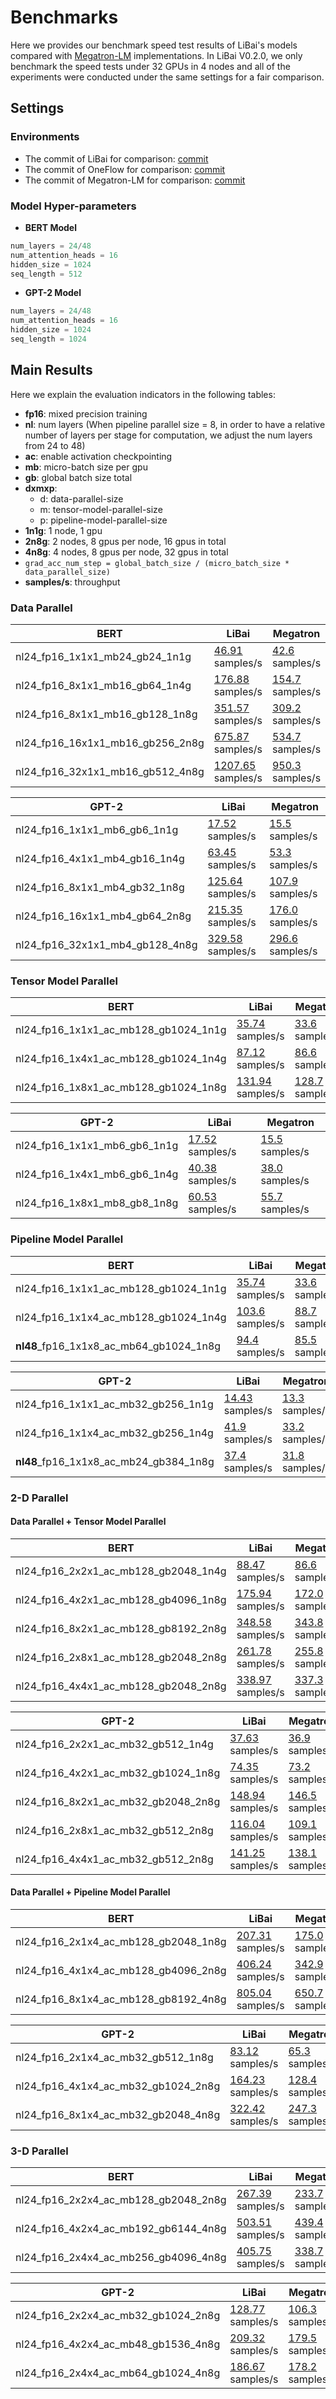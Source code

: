 # Benchmarks

Here we provides our benchmark speed test results of LiBai's models compared with [Megatron-LM](https://github.com/NVIDIA/Megatron-LM) implementations. In LiBai V0.2.0, we only benchmark the speed tests under 32 GPUs in 4 nodes and all of the experiments were conducted under the same settings for a fair comparison.

## Settings
### Environments

- The commit of LiBai for comparison: [commit](https://github.com/Oneflow-Inc/libai/commit/9fc504c457da4fd1e92d854c60b7271c89a55222)
- The commit of OneFlow for comparison: [commit](https://github.com/Oneflow-Inc/oneflow/commit/55b822e4d3c88757d11077d7546981309125c73f)
- The commit of Megatron-LM for comparison: [commit](https://github.com/NVIDIA/Megatron-LM/commit/e156d2fea7fc5c98e645f7742eb86b643956d840)

### Model Hyper-parameters
- **BERT Model**
```python
num_layers = 24/48
num_attention_heads = 16
hidden_size = 1024
seq_length = 512
```
- **GPT-2 Model**
```python
num_layers = 24/48
num_attention_heads = 16
hidden_size = 1024
seq_length = 1024
```


## Main Results
Here we explain the evaluation indicators in the following tables:
- **fp16**: mixed precision training
- **nl**: num layers (When pipeline parallel size = 8, in order to have a relative number of layers per stage for computation, we adjust the num layers from 24 to 48)
- **ac**: enable activation checkpointing
- **mb**: micro-batch size per gpu
- **gb**: global batch size total
- **dxmxp**:
  - d: data-parallel-size
  - m: tensor-model-parallel-size
  - p: pipeline-model-parallel-size
- **1n1g**: 1 node, 1 gpu
- **2n8g**: 2 nodes, 8 gpus per node, 16 gpus in total
- **4n8g**: 4 nodes, 8 gpus per node, 32 gpus in total
- `grad_acc_num_step = global_batch_size / (micro_batch_size * data_parallel_size)`
- **samples/s**: throughput


### Data Parallel

<table>
    <thead>
        <tr class="header">
            <th>BERT</th>
            <th>LiBai</th>
            <th>Megatron</th>
        </tr>
    </thead>
    <tbody>
        <tr class="odd">
            <td>nl24_fp16_1x1x1_mb24_gb24_1n1g</td>
            <td><a
                    href="https://oneflow-test.oss-cn-beijing.aliyuncs.com/OneFlowAutoTest/huoshanyingqin/55b822e/1n1g/LibAI_bert_nl24_nah16_hs1024_FP16_acfalse_mp1_pp1_mb24_gb24_1n1g_20220705_071307389288504/output.log">46.91</a>
                samples/s</td>
            <td><a
                    href="https://oneflow-test.oss-cn-beijing.aliyuncs.com/OneFlowAutoTest/huoshanyingqin/baseline/megatron_base/1n1g/Megatron_bert_nl24_nah16_hs1024_FP16_acfalse_mp1_pp1_mb24_gb24_1n1g_20220615_130039677349789.log">42.6</a>
                samples/s</td>
        </tr>
        <tr class="even">
            <td>nl24_fp16_8x1x1_mb16_gb64_1n4g</td>
            <td><a
                    href="https://oneflow-test.oss-cn-beijing.aliyuncs.com/OneFlowAutoTest/huoshanyingqin/55b822e_supple/1n4g/LibAI_bert_nl24_nah16_hs1024_FP16_acfalse_mp1_pp1_mb16_gb64_1n4g_20220706_103618805733678/output.log">176.88</a>
                samples/s</td>
            <td><a
                    href="https://oneflow-test.oss-cn-beijing.aliyuncs.com/OneFlowAutoTest/huoshanyingqin/baseline/megatron_base_supple/1n4g/Megatron_bert_nl24_nah16_hs1024_FP16_acfalse_mp1_pp1_mb16_gb64_1n4g_20220706_121753217673018.log">154.7</a>
                samples/s</td>
        </tr>
        <tr class="odd">
            <td>nl24_fp16_8x1x1_mb16_gb128_1n8g</td>
            <td><a
                    href="https://oneflow-test.oss-cn-beijing.aliyuncs.com/OneFlowAutoTest/huoshanyingqin/55b822e/1n8g/LibAI_bert_nl24_nah16_hs1024_FP16_acfalse_mp1_pp1_mb16_gb128_1n8g_20220705_101124804210475/output.log">351.57</a>
                samples/s</td>
            <td><a
                    href="https://oneflow-test.oss-cn-beijing.aliyuncs.com/OneFlowAutoTest/huoshanyingqin/baseline/megatron_base/1n8g/Megatron_bert_nl24_nah16_hs1024_FP16_acfalse_mp1_pp1_mb16_gb128_1n8g_20220705_140535074517604.log">309.2</a>
                samples/s</td>
        </tr>
        <tr class="even">
            <td>nl24_fp16_16x1x1_mb16_gb256_2n8g</td>
            <td><a
                    href="https://oneflow-test.oss-cn-beijing.aliyuncs.com/OneFlowAutoTest/huoshanyingqin/55b822e/2n8g/LibAI_bert_nl24_nah16_hs1024_FP16_acfalse_mp1_pp1_mb16_gb256_2n8g_20220705_172421459267607/output.log">675.87</a>
                samples/s</td>
            <td><a
                    href="https://oneflow-test.oss-cn-beijing.aliyuncs.com/OneFlowAutoTest/huoshanyingqin/baseline/megatron_base/2n8g/Megatron_bert_nl24_nah16_hs1024_FP16_acfalse_mp1_pp1_mb16_gb256_2n8g_20220705_193107517518321.log">534.7</a>
                samples/s</td>
        </tr>
        <tr class="odd">
            <td>nl24_fp16_32x1x1_mb16_gb512_4n8g</td>
            <td><a
                    href="https://oneflow-test.oss-cn-beijing.aliyuncs.com/OneFlowAutoTest/huoshanyingqin/55b822e_supple/4n8g/LibAI_bert_nl24_nah16_hs1024_FP16_acfalse_mp1_pp1_mb16_gb512_4n8g_20220706_100943865207187/output.log">1207.65</a>
                samples/s</td>
            <td><a
                    href="https://oneflow-test.oss-cn-beijing.aliyuncs.com/OneFlowAutoTest/huoshanyingqin/baseline/megatron_base_supple/4n8g/Megatron_bert_nl24_nah16_hs1024_FP16_acfalse_mp1_pp1_mb16_gb512_4n8g_20220706_115955118787426.log">950.3</a>
                samples/s</td>
        </tr>
    </tbody>
</table>

<table>
    <thead>
        <tr class="header">
            <th>GPT-2</th>
            <th>LiBai</th>
            <th>Megatron</th>
        </tr>
    </thead>
    <tbody>
        <tr class="odd">
            <td>nl24_fp16_1x1x1_mb6_gb6_1n1g</td>
            <td><a
                    href="https://oneflow-test.oss-cn-beijing.aliyuncs.com/OneFlowAutoTest/huoshanyingqin/55b822e/1n1g/LibAI_gpt2_nl24_nah16_hs1024_FP16_acfalse_mp1_pp1_mb6_gb6_1n1g_20220705_071259765473007/output.log">17.52</a>
                samples/s</td>
            <td><a
                    href="https://oneflow-test.oss-cn-beijing.aliyuncs.com/OneFlowAutoTest/huoshanyingqin/baseline/megatron_base/1n1g/Megatron_gpt2_nl24_nah16_hs1024_FP16_acfalse_mp1_pp1_mb6_gb6_1n1g_20220615_075355864672227.log">15.5</a>
                samples/s</td>
        </tr>
        <tr class="even">
            <td>nl24_fp16_4x1x1_mb4_gb16_1n4g</td>
            <td><a
                    href="https://oneflow-test.oss-cn-beijing.aliyuncs.com/OneFlowAutoTest/huoshanyingqin/55b822e_supple/1n4g/LibAI_gpt2_nl24_nah16_hs1024_FP16_acfalse_mp1_pp1_mb4_gb16_1n4g_20220706_121838771888563/output.log">63.45</a>
                samples/s</td>
            <td><a
                    href="https://oneflow-test.oss-cn-beijing.aliyuncs.com/OneFlowAutoTest/huoshanyingqin/baseline/megatron_base_supple/1n4g/Megatron_gpt2_nl24_nah16_hs1024_FP16_acfalse_mp1_pp1_mb4_gb16_1n4g_20220706_121755031184092.log">53.3</a>
                samples/s</td>
        </tr>
        <tr class="odd">
            <td>nl24_fp16_8x1x1_mb4_gb32_1n8g</td>
            <td><a
                    href="https://oneflow-test.oss-cn-beijing.aliyuncs.com/OneFlowAutoTest/huoshanyingqin/55b822e/1n8g/LibAI_gpt2_nl24_nah16_hs1024_FP16_acfalse_mp1_pp1_mb4_gb32_1n8g_20220705_091214203744961/output.log">125.64</a>
                samples/s</td>
            <td><a
                    href="https://oneflow-test.oss-cn-beijing.aliyuncs.com/OneFlowAutoTest/huoshanyingqin/baseline/megatron_base/1n8g/Megatron_gpt2_nl24_nah16_hs1024_FP16_acfalse_mp1_pp1_mb4_gb32_1n8g_20220705_162733227027517.log">107.9</a>
                samples/s</td>
        </tr>
        <tr class="even">
            <td>nl24_fp16_16x1x1_mb4_gb64_2n8g</td>
            <td><a
                    href="https://oneflow-test.oss-cn-beijing.aliyuncs.com/OneFlowAutoTest/huoshanyingqin/55b822e/2n8g/LibAI_gpt2_nl24_nah16_hs1024_FP16_acfalse_mp1_pp1_mb4_gb64_2n8g_20220705_153427485380612/output.log">215.35</a>
                samples/s</td>
            <td><a
                    href="https://oneflow-test.oss-cn-beijing.aliyuncs.com/OneFlowAutoTest/huoshanyingqin/baseline/megatron_base/2n8g/Megatron_gpt2_nl24_nah16_hs1024_FP16_acfalse_mp1_pp1_mb4_gb64_2n8g_20220705_205510043191423.log">176.0</a>
                samples/s</td>
        </tr>
        <tr class="odd">
            <td>nl24_fp16_32x1x1_mb4_gb128_4n8g</td>
            <td><a
                    href="https://oneflow-test.oss-cn-beijing.aliyuncs.com/OneFlowAutoTest/huoshanyingqin/55b822e_supple/4n8g/LibAI_gpt2_nl24_nah16_hs1024_FP16_acfalse_mp1_pp1_mb4_gb128_4n8g_20220706_140324618820537/output.log">329.58</a>
                samples/s</td>
            <td><a
                    href="https://oneflow-test.oss-cn-beijing.aliyuncs.com/OneFlowAutoTest/huoshanyingqin/baseline/megatron_base_supple/4n8g/Megatron_gpt2_nl24_nah16_hs1024_FP16_acfalse_mp1_pp1_mb4_gb128_4n8g_20220706_123437709246728.log">296.6</a>
                samples/s</td>
        </tr>
    </tbody>
</table>

### Tensor Model Parallel 

<table>
    <thead>
        <tr class="header">
            <th>BERT</th>
            <th>LiBai</th>
            <th>Megatron</th>
        </tr>
    </thead>
    <tbody>
        <tr class="odd">
            <td>nl24_fp16_1x1x1_ac_mb128_gb1024_1n1g</td>
            <td><a
                    href="https://oneflow-test.oss-cn-beijing.aliyuncs.com/OneFlowAutoTest/huoshanyingqin/55b822e/1n1g/LibAI_bert_nl24_nah16_hs1024_FP16_actrue_mp1_pp1_mb128_gb1024_1n1g_20220705_071531848751549/output.log">35.74</a>
                samples/s</td>
            <td><a
                    href="https://oneflow-test.oss-cn-beijing.aliyuncs.com/OneFlowAutoTest/huoshanyingqin/baseline/megatron_base/1n1g/Megatron_bert_nl24_nah16_hs1024_FP16_actrue_mp1_pp1_mb128_gb1024_1n1g_20220615_131647218393872.log">33.6</a>
                samples/s</td>
        </tr>
        <tr class="even">
            <td>nl24_fp16_1x4x1_ac_mb128_gb1024_1n4g</td>
            <td><a
                    href="https://oneflow-test.oss-cn-beijing.aliyuncs.com/OneFlowAutoTest/huoshanyingqin/55b822e/1n4g/LibAI_bert_nl24_nah16_hs1024_FP16_actrue_mp4_pp1_mb128_gb1024_1n4g_20220705_091639328686421/output.log">87.12</a>
                samples/s</td>
            <td><a
                    href="https://oneflow-test.oss-cn-beijing.aliyuncs.com/OneFlowAutoTest/huoshanyingqin/baseline/megatron_base/1n4g/Megatron_bert_nl24_nah16_hs1024_FP16_actrue_mp4_pp1_mb128_gb1024_1n4g_20220705_122604083123137.log">86.6</a>
                samples/s</td>
        </tr>
        <tr class="odd">
            <td>nl24_fp16_1x8x1_ac_mb128_gb1024_1n8g</td>
            <td><a
                    href="https://oneflow-test.oss-cn-beijing.aliyuncs.com/OneFlowAutoTest/huoshanyingqin/55b822e/1n8g/LibAI_bert_nl24_nah16_hs1024_FP16_actrue_mp8_pp1_mb128_gb1024_1n8g_20220705_071502819874891/output.log">131.94</a>
                samples/s</td>
            <td><a
                    href="https://oneflow-test.oss-cn-beijing.aliyuncs.com/OneFlowAutoTest/huoshanyingqin/baseline/megatron_base/1n8g/Megatron_bert_nl24_nah16_hs1024_FP16_actrue_mp8_pp1_mb128_gb1024_1n8g_20220705_113839195864897.log">128.7</a>
                samples/s</td>
        </tr>
    </tbody>
</table>

<table>
    <thead>
        <tr class="header">
            <th>GPT-2</th>
            <th>LiBai</th>
            <th>Megatron</th>
        </tr>
    </thead>
    <tbody>
        <tr class="odd">
            <td>nl24_fp16_1x1x1_mb6_gb6_1n1g</td>
            <td><a
                    href="https://oneflow-test.oss-cn-beijing.aliyuncs.com/OneFlowAutoTest/huoshanyingqin/55b822e/1n1g/LibAI_gpt2_nl24_nah16_hs1024_FP16_acfalse_mp1_pp1_mb6_gb6_1n1g_20220705_071259765473007/output.log">17.52</a>
                samples/s</td>
            <td><a
                    href="https://oneflow-test.oss-cn-beijing.aliyuncs.com/OneFlowAutoTest/huoshanyingqin/baseline/megatron_base/1n1g/Megatron_gpt2_nl24_nah16_hs1024_FP16_acfalse_mp1_pp1_mb6_gb6_1n1g_20220615_075355864672227.log">15.5</a>
                samples/s</td>
        </tr>
        <tr class="even">
            <td>nl24_fp16_1x4x1_mb6_gb6_1n4g</td>
            <td><a
                    href="https://oneflow-test.oss-cn-beijing.aliyuncs.com/OneFlowAutoTest/huoshanyingqin/55b822e/1n4g/LibAI_gpt2_nl24_nah16_hs1024_FP16_acfalse_mp4_pp1_mb6_gb6_1n4g_20220705_083540814077836/output.log">40.38</a>
                samples/s</td>
            <td><a
                    href="https://oneflow-test.oss-cn-beijing.aliyuncs.com/OneFlowAutoTest/huoshanyingqin/baseline/megatron_base/1n4g/Megatron_gpt2_nl24_nah16_hs1024_FP16_acfalse_mp4_pp1_mb6_gb6_1n4g_20220705_161200662119880.log">38.0</a>
                samples/s</td>
        </tr>
        <tr class="odd">
            <td>nl24_fp16_1x8x1_mb8_gb8_1n8g</td>
            <td><a
                    href="https://oneflow-test.oss-cn-beijing.aliyuncs.com/OneFlowAutoTest/huoshanyingqin/55b822e/1n8g/LibAI_gpt2_nl24_nah16_hs1024_FP16_acfalse_mp8_pp1_mb8_gb8_1n8g_20220705_071300514010057/output.log">60.53</a>
                samples/s</td>
            <td><a
                    href="https://oneflow-test.oss-cn-beijing.aliyuncs.com/OneFlowAutoTest/huoshanyingqin/baseline/megatron_base/1n8g/Megatron_gpt2_nl24_nah16_hs1024_FP16_acfalse_mp8_pp1_mb8_gb8_1n8g_20220705_145234374022700.log">55.7</a>
                samples/s</td>
        </tr>
    </tbody>
</table>

### Pipeline Model Parallel

<table>
    <thead>
        <tr class="header">
            <th>BERT</th>
            <th>LiBai</th>
            <th>Megatron</th>
        </tr>
    </thead>
    <tbody>
        <tr class="odd">
            <td>nl24_fp16_1x1x1_ac_mb128_gb1024_1n1g</td>
            <td><a
                    href="https://oneflow-test.oss-cn-beijing.aliyuncs.com/OneFlowAutoTest/huoshanyingqin/55b822e/1n1g/LibAI_bert_nl24_nah16_hs1024_FP16_actrue_mp1_pp1_mb128_gb1024_1n1g_20220705_071531848751549/output.log">35.74</a>
                samples/s</td>
            <td><a
                    href="https://oneflow-test.oss-cn-beijing.aliyuncs.com/OneFlowAutoTest/huoshanyingqin/baseline/megatron_base/1n1g/Megatron_bert_nl24_nah16_hs1024_FP16_actrue_mp1_pp1_mb128_gb1024_1n1g_20220615_131647218393872.log">33.6</a>
                samples/s</td>
        </tr>
        <tr class="even">
            <td>nl24_fp16_1x1x4_ac_mb128_gb1024_1n4g</td>
            <td><a
                    href="https://oneflow-test.oss-cn-beijing.aliyuncs.com/OneFlowAutoTest/huoshanyingqin/55b822e/1n4g/LibAI_bert_nl24_nah16_hs1024_FP16_actrue_mp1_pp4_mb128_gb1024_1n4g_20220705_110658353978881/output.log">103.6</a>
                samples/s</td>
            <td><a
                    href="https://oneflow-test.oss-cn-beijing.aliyuncs.com/OneFlowAutoTest/huoshanyingqin/baseline/megatron_base/1n4g/Megatron_bert_nl24_nah16_hs1024_FP16_actrue_mp1_pp4_mb128_gb1024_1n4g_20220615_163155223131475.log">88.7</a>
                samples/s</td>
        </tr>
        <tr class="odd">
            <td><strong>nl48</strong>_fp16_1x1x8_ac_mb64_gb1024_1n8g</td>
            <td><a
                    href="https://oneflow-test.oss-cn-beijing.aliyuncs.com/OneFlowAutoTest/huoshanyingqin/55b822e/1n8g/LibAI_bert_nl48_nah16_hs1024_FP16_actrue_mp1_pp8_mb64_gb1024_1n8g_20220705_074452866672066/output.log">94.4</a>
                samples/s</td>
            <td><a
                    href="https://oneflow-test.oss-cn-beijing.aliyuncs.com/OneFlowAutoTest/huoshanyingqin/baseline/megatron_base/1n8g/Megatron_bert_nl48_nah16_hs1024_FP16_actrue_mp1_pp8_mb64_gb1024_1n8g_20220705_120956967492395.log">85.5</a>
                samples/s</td>
        </tr>
    </tbody>
</table>

<table>
    <thead>
        <tr class="header">
            <th>GPT-2</th>
            <th>LiBai</th>
            <th>Megatron</th>
        </tr>
    </thead>
    <tbody>
        <tr class="odd">
            <td>nl24_fp16_1x1x1_ac_mb32_gb256_1n1g</td>
            <td><a
                    href="https://oneflow-test.oss-cn-beijing.aliyuncs.com/OneFlowAutoTest/huoshanyingqin/55b822e/1n1g/LibAI_gpt2_nl24_nah16_hs1024_FP16_actrue_mp1_pp1_mb32_gb256_1n1g_20220705_071446147204953/output.log">14.43</a>
                samples/s</td>
            <td><a
                    href="https://oneflow-test.oss-cn-beijing.aliyuncs.com/OneFlowAutoTest/huoshanyingqin/baseline/megatron_base/1n1g/Megatron_gpt2_nl24_nah16_hs1024_FP16_actrue_mp1_pp1_mb32_gb256_1n1g_20220705_145945599193771.log">13.3</a>
                samples/</td>
        </tr>
        <tr class="even">
            <td>nl24_fp16_1x1x4_ac_mb32_gb256_1n4g</td>
            <td><a
                    href="https://oneflow-test.oss-cn-beijing.aliyuncs.com/OneFlowAutoTest/huoshanyingqin/55b822e/1n4g/LibAI_gpt2_nl24_nah16_hs1024_FP16_actrue_mp1_pp4_mb32_gb256_1n4g_20220705_090306115011489/output.log">41.9</a>
                samples/s</td>
            <td><a
                    href="https://oneflow-test.oss-cn-beijing.aliyuncs.com/OneFlowAutoTest/huoshanyingqin/baseline/megatron_base/1n4g/Megatron_gpt2_nl24_nah16_hs1024_FP16_actrue_mp1_pp4_mb32_gb256_1n4g_20220615_111701194391665.log">33.2</a>
                samples/s</td>
        </tr>
        <tr class="odd">
            <td><strong>nl48</strong>_fp16_1x1x8_ac_mb24_gb384_1n8g</td>
            <td><a
                    href="https://oneflow-test.oss-cn-beijing.aliyuncs.com/OneFlowAutoTest/huoshanyingqin/55b822e/1n8g/LibAI_gpt2_nl48_nah16_hs1024_FP16_actrue_mp1_pp8_mb24_gb384_1n8g_20220705_075906245664894/output.log">37.4</a>
                samples/s</td>
            <td><a
                    href="https://oneflow-test.oss-cn-beijing.aliyuncs.com/OneFlowAutoTest/huoshanyingqin/baseline/megatron_base/1n8g/Megatron_gpt2_nl48_nah16_hs1024_FP16_actrue_mp1_pp8_mb24_gb384_1n8g_20220705_154144783493377.log">31.8</a>
                samples/s</td>
        </tr>
    </tbody>
</table>

### 2-D Parallel

#### Data Parallel + Tensor Model Parallel

<table>
    <thead>
        <tr class="header">
            <th>BERT</th>
            <th>LiBai</th>
            <th>Megatron</th>
        </tr>
    </thead>
    <tbody>
        <tr class="odd">
            <td>nl24_fp16_2x2x1_ac_mb128_gb2048_1n4g</td>
            <td><a
                    href="https://oneflow-test.oss-cn-beijing.aliyuncs.com/OneFlowAutoTest/huoshanyingqin/55b822e/1n4g/LibAI_bert_nl24_nah16_hs1024_FP16_actrue_mp2_pp1_mb128_gb2048_1n4g_20220705_140640645048573/output.log">88.47</a>
                samples/s</td>
            <td><a
                    href="https://oneflow-test.oss-cn-beijing.aliyuncs.com/OneFlowAutoTest/huoshanyingqin/baseline/megatron_base/1n4g/Megatron_bert_nl24_nah16_hs1024_FP16_actrue_mp2_pp1_mb128_gb2048_1n4g_20220615_171428527286012.log">86.6</a>
                samples/s</td>
        </tr>
        <tr class="even">
            <td>nl24_fp16_4x2x1_ac_mb128_gb4096_1n8g</td>
            <td><a
                    href="https://oneflow-test.oss-cn-beijing.aliyuncs.com/OneFlowAutoTest/huoshanyingqin/55b822e/1n8g/LibAI_bert_nl24_nah16_hs1024_FP16_actrue_mp2_pp1_mb128_gb4096_1n8g_20220705_121419365203845/output.log">175.94</a>
                samples/s</td>
            <td><a
                    href="https://oneflow-test.oss-cn-beijing.aliyuncs.com/OneFlowAutoTest/huoshanyingqin/baseline/megatron_base/1n8g/Megatron_bert_nl24_nah16_hs1024_FP16_actrue_mp2_pp1_mb128_gb4096_1n8g_20220615_162613310187064.log">172.0</a>
                samples/s</td>
        </tr>
        <tr class="odd">
            <td>nl24_fp16_8x2x1_ac_mb128_gb8192_2n8g</td>
            <td><a
                    href="https://oneflow-test.oss-cn-beijing.aliyuncs.com/OneFlowAutoTest/huoshanyingqin/55b822e/2n8g/LibAI_bert_nl24_nah16_hs1024_FP16_actrue_mp2_pp1_mb128_gb8192_2n8g_20220705_191030011908901/output.log">348.58</a>
                samples/s</td>
            <td><a
                    href="https://oneflow-test.oss-cn-beijing.aliyuncs.com/OneFlowAutoTest/huoshanyingqin/baseline/megatron_base/2n8g/Megatron_bert_nl24_nah16_hs1024_FP16_actrue_mp2_pp1_mb128_gb8192_2n8g_20220615_092121490236726.log">343.8</a>
                samples/s</td>
        </tr>
        <tr class="even">
            <td>nl24_fp16_2x8x1_ac_mb128_gb2048_2n8g</td>
            <td><a
                    href="https://oneflow-test.oss-cn-beijing.aliyuncs.com/OneFlowAutoTest/huoshanyingqin/55b822e/2n8g/LibAI_bert_nl24_nah16_hs1024_FP16_actrue_mp8_pp1_mb128_gb2048_2n8g_20220705_204305155951783/output.log">261.78</a>
                samples/s</td>
            <td><a
                    href="https://oneflow-test.oss-cn-beijing.aliyuncs.com/OneFlowAutoTest/huoshanyingqin/baseline/megatron_base/2n8g/Megatron_bert_nl24_nah16_hs1024_FP16_actrue_mp8_pp1_mb128_gb2048_2n8g_20220615_104722377958514.log">255.8</a>
                samples/s</td>
        </tr>
        <tr class="odd">
            <td>nl24_fp16_4x4x1_ac_mb128_gb2048_2n8g</td>
            <td><a
                    href="https://oneflow-test.oss-cn-beijing.aliyuncs.com/OneFlowAutoTest/huoshanyingqin/55b822e/2n8g/LibAI_bert_nl24_nah16_hs1024_FP16_actrue_mp4_pp1_mb128_gb2048_2n8g_20220705_184204966857940/output.log">338.97</a>
                samples/s</td>
            <td><a
                    href="https://oneflow-test.oss-cn-beijing.aliyuncs.com/OneFlowAutoTest/huoshanyingqin/baseline/megatron_base/2n8g/Megatron_bert_nl24_nah16_hs1024_FP16_actrue_mp4_pp1_mb128_gb2048_2n8g_20220705_203137819762324.log">337.3</a>
                samples/s</td>
        </tr>
    </tbody>
</table>

<table>
    <thead>
        <tr class="header">
            <th>GPT-2</th>
            <th>LiBai</th>
            <th>Megatron</th>
        </tr>
    </thead>
    <tbody>
        <tr class="odd">
            <td>nl24_fp16_2x2x1_ac_mb32_gb512_1n4g</td>
            <td><a
                    href="https://oneflow-test.oss-cn-beijing.aliyuncs.com/OneFlowAutoTest/huoshanyingqin/55b822e/1n4g/LibAI_gpt2_nl24_nah16_hs1024_FP16_actrue_mp2_pp1_mb32_gb512_1n4g_20220705_102345166928423/output.log">37.63</a>
                samples/s</td>
            <td><a
                    href="https://oneflow-test.oss-cn-beijing.aliyuncs.com/OneFlowAutoTest/huoshanyingqin/baseline/megatron_base/1n4g/Megatron_gpt2_nl24_nah16_hs1024_FP16_actrue_mp2_pp1_mb32_gb512_1n4g_20220615_114458702264816.log">36.9</a>
                samples/s</td>
        </tr>
        <tr class="even">
            <td>nl24_fp16_4x2x1_ac_mb32_gb1024_1n8g</td>
            <td><a
                    href="https://oneflow-test.oss-cn-beijing.aliyuncs.com/OneFlowAutoTest/huoshanyingqin/55b822e/1n8g/LibAI_gpt2_nl24_nah16_hs1024_FP16_actrue_mp2_pp1_mb32_gb1024_1n8g_20220705_103654387121991/output.log">74.35</a>
                samples/s</td>
            <td><a
                    href="https://oneflow-test.oss-cn-beijing.aliyuncs.com/OneFlowAutoTest/huoshanyingqin/baseline/megatron_base/1n8g/Megatron_gpt2_nl24_nah16_hs1024_FP16_actrue_mp2_pp1_mb32_gb1024_1n8g_20220615_102825468361561.log">73.2</a>
                samples/s</td>
        </tr>
        <tr class="odd">
            <td>nl24_fp16_8x2x1_ac_mb32_gb2048_2n8g</td>
            <td><a
                    href="https://oneflow-test.oss-cn-beijing.aliyuncs.com/OneFlowAutoTest/huoshanyingqin/55b822e/2n8g/LibAI_gpt2_nl24_nah16_hs1024_FP16_actrue_mp2_pp1_mb32_gb2048_2n8g_20220705_163225947465351/output.log">148.94</a>
                samples/s</td>
            <td><a
                    href="https://oneflow-test.oss-cn-beijing.aliyuncs.com/OneFlowAutoTest/huoshanyingqin/baseline/megatron_base/2n8g/Megatron_gpt2_nl24_nah16_hs1024_FP16_actrue_mp2_pp1_mb32_gb2048_2n8g_20220615_075410947484330.log">146.5</a>
                samples/s</td>
        </tr>
        <tr class="even">
            <td>nl24_fp16_2x8x1_ac_mb32_gb512_2n8g</td>
            <td><a
                    href="https://oneflow-test.oss-cn-beijing.aliyuncs.com/OneFlowAutoTest/huoshanyingqin/55b822e/2n8g/LibAI_gpt2_nl24_nah16_hs1024_FP16_actrue_mp8_pp1_mb32_gb512_2n8g_20220705_174941061081146/output.log">116.04</a>
                samples/s</td>
            <td><a
                    href="https://oneflow-test.oss-cn-beijing.aliyuncs.com/OneFlowAutoTest/huoshanyingqin/baseline/megatron_base/2n8g/Megatron_gpt2_nl24_nah16_hs1024_FP16_actrue_mp8_pp1_mb32_gb512_2n8g_20220616_090223352685185.log">109.1</a>
                samples/s</td>
        </tr>
        <tr class="odd">
            <td>nl24_fp16_4x4x1_ac_mb32_gb512_2n8g</td>
            <td><a
                    href="https://oneflow-test.oss-cn-beijing.aliyuncs.com/OneFlowAutoTest/huoshanyingqin/55b822e/2n8g/LibAI_gpt2_nl24_nah16_hs1024_FP16_actrue_mp4_pp1_mb32_gb512_2n8g_20220705_161315502270392/output.log">141.25</a>
                samples/s</td>
            <td><a
                    href="https://oneflow-test.oss-cn-beijing.aliyuncs.com/OneFlowAutoTest/huoshanyingqin/baseline/megatron_base/2n8g/Megatron_gpt2_nl24_nah16_hs1024_FP16_actrue_mp4_pp1_mb32_gb512_2n8g_20220615_084455786824917.log">138.1</a>
                samples/s</td>
        </tr>
    </tbody>
</table>

#### Data Parallel + Pipeline Model Parallel

<table>
    <thead>
        <tr class="header">
            <th>BERT</th>
            <th>LiBai</th>
            <th>Megatron</th>
        </tr>
    </thead>
    <tbody>
        <tr class="odd">
            <td>nl24_fp16_2x1x4_ac_mb128_gb2048_1n8g</td>
            <td><a
                    href="https://oneflow-test.oss-cn-beijing.aliyuncs.com/OneFlowAutoTest/huoshanyingqin/55b822e/1n8g/LibAI_bert_nl24_nah16_hs1024_FP16_actrue_mp1_pp4_mb128_gb2048_1n8g_20220705_135654422062875/output.log">207.31</a>
                samples/s</td>
            <td><a
                    href="https://oneflow-test.oss-cn-beijing.aliyuncs.com/OneFlowAutoTest/huoshanyingqin/baseline/megatron_base/1n8g/Megatron_bert_nl24_nah16_hs1024_FP16_actrue_mp1_pp4_mb128_gb2048_1n8g_20220705_140726038527715.log">175.0</a>
                samples/s</td>
        </tr>
        <tr class="even">
            <td>nl24_fp16_4x1x4_ac_mb128_gb4096_2n8g</td>
            <td><a
                    href="https://oneflow-test.oss-cn-beijing.aliyuncs.com/OneFlowAutoTest/huoshanyingqin/55b822e/2n8g/LibAI_bert_nl24_nah16_hs1024_FP16_actrue_mp1_pp4_mb128_gb4096_2n8g_20220705_211808588422098/output.log">406.24</a>
                samples/s</td>
            <td><a
                    href="https://oneflow-test.oss-cn-beijing.aliyuncs.com/OneFlowAutoTest/huoshanyingqin/baseline/megatron_base/2n8g/Megatron_bert_nl24_nah16_hs1024_FP16_actrue_mp1_pp4_mb128_gb4096_2n8g_20220615_121601428159750.log">342.9</a>
                samples/s</td>
        </tr>
        <tr class="odd">
            <td>nl24_fp16_8x1x4_ac_mb128_gb8192_4n8g</td>
            <td><a
                    href="https://oneflow-test.oss-cn-beijing.aliyuncs.com/OneFlowAutoTest/huoshanyingqin/55b822e_supple/4n8g/LibAI_bert_nl24_nah16_hs1024_FP16_actrue_mp1_pp4_mb128_gb8192_4n8g_20220706_124739788495384/output.log">805.04</a>
                samples/s</td>
            <td><a
                    href="https://oneflow-test.oss-cn-beijing.aliyuncs.com/OneFlowAutoTest/huoshanyingqin/baseline/megatron_base_supple/4n8g/Megatron_bert_nl24_nah16_hs1024_FP16_actrue_mp1_pp4_mb128_gb8192_4n8g_20220706_152441274628712.log">650.7</a>
                samples/s</td>
        </tr>
    </tbody>
</table>

<table>
    <thead>
        <tr class="header">
            <th>GPT-2</th>
            <th>LiBai</th>
            <th>Megatron</th>
        </tr>
    </thead>
    <tbody>
        <tr class="odd">
            <td>nl24_fp16_2x1x4_ac_mb32_gb512_1n8g</td>
            <td><a
                    href="https://oneflow-test.oss-cn-beijing.aliyuncs.com/OneFlowAutoTest/huoshanyingqin/55b822e/1n8g/LibAI_gpt2_nl24_nah16_hs1024_FP16_actrue_mp1_pp4_mb32_gb512_1n8g_20220705_120100257233978/output.log">83.12</a>
                samples/s</td>
            <td><a
                    href="https://oneflow-test.oss-cn-beijing.aliyuncs.com/OneFlowAutoTest/huoshanyingqin/baseline/megatron_base/1n8g/Megatron_gpt2_nl24_nah16_hs1024_FP16_actrue_mp1_pp4_mb32_gb512_1n8g_20220705_162859180952832.log">65.3</a>
                samples/s</td>
        </tr>
        <tr class="even">
            <td>nl24_fp16_4x1x4_ac_mb32_gb1024_2n8g</td>
            <td><a
                    href="https://oneflow-test.oss-cn-beijing.aliyuncs.com/OneFlowAutoTest/huoshanyingqin/55b822e/2n8g/LibAI_gpt2_nl24_nah16_hs1024_FP16_actrue_mp1_pp4_mb32_gb1024_2n8g_20220705_181145725094854/output.log">164.23</a>
                samples/s</td>
            <td><a
                    href="https://oneflow-test.oss-cn-beijing.aliyuncs.com/OneFlowAutoTest/huoshanyingqin/baseline/megatron_base/2n8g/Megatron_gpt2_nl24_nah16_hs1024_FP16_actrue_mp1_pp4_mb32_gb1024_2n8g_20220615_130009719082439.log">128.4</a>
                samples/s</td>
        </tr>
        <tr class="odd">
            <td>nl24_fp16_8x1x4_ac_mb32_gb2048_4n8g</td>
            <td><a
                    href="https://oneflow-test.oss-cn-beijing.aliyuncs.com/OneFlowAutoTest/huoshanyingqin/55b822e_supple/4n8g/LibAI_gpt2_nl24_nah16_hs1024_FP16_actrue_mp1_pp4_mb32_gb2048_4n8g_20220706_145622217184041/output.log">322.42</a>
                samples/s</td>
            <td><a
                    href="https://oneflow-test.oss-cn-beijing.aliyuncs.com/OneFlowAutoTest/huoshanyingqin/baseline/megatron_base_supple/4n8g/Megatron_gpt2_nl24_nah16_hs1024_FP16_actrue_mp1_pp4_mb32_gb2048_4n8g_20220706_142353564914037.log">247.3</a>
                samples/s</td>
        </tr>
    </tbody>
</table>

### 3-D Parallel

<table>
    <thead>
        <tr class="header">
            <th>BERT</th>
            <th>LiBai</th>
            <th>Megatron</th>
        </tr>
    </thead>
    <tbody>
        <tr class="odd">
            <td>nl24_fp16_2x2x4_ac_mb128_gb2048_2n8g</td>
            <td><a
                    href="https://oneflow-test.oss-cn-beijing.aliyuncs.com/OneFlowAutoTest/huoshanyingqin/55b822e/2n8g/LibAI_bert_nl24_nah16_hs1024_FP16_actrue_mp2_pp4_mb128_gb2048_2n8g_20220705_223156628574994/output.log">267.39</a>
                samples/s</td>
            <td><a
                    href="https://oneflow-test.oss-cn-beijing.aliyuncs.com/OneFlowAutoTest/huoshanyingqin/baseline/megatron_base/2n8g/Megatron_bert_nl24_nah16_hs1024_FP16_actrue_mp2_pp4_mb128_gb2048_2n8g_20220616_091946235804420.log">233.7</a>
                samples/s</td>
        </tr>
        <tr class="even">
            <td>nl24_fp16_4x2x4_ac_mb192_gb6144_4n8g</td>
            <td><a
                    href="https://oneflow-test.oss-cn-beijing.aliyuncs.com/OneFlowAutoTest/huoshanyingqin/55b822e/4n8g/LibAI_bert_nl24_nah16_hs1024_FP16_actrue_mp2_pp4_mb192_gb6144_4n8g_20220705_050226500268757/output.log">503.51</a>
                samples/s</td>
            <td><a
                    href="https://oneflow-test.oss-cn-beijing.aliyuncs.com/OneFlowAutoTest/huoshanyingqin/baseline/megatron_base/4n8g/Megatron_bert_nl24_nah16_hs1024_FP16_actrue_mp2_pp4_mb192_gb6144_4n8g_20220706_000244759822631.log">439.4</a>
                samples/s</td>
        </tr>
        <tr class="odd">
            <td>nl24_fp16_2x4x4_ac_mb256_gb4096_4n8g</td>
            <td><a
                    href="https://oneflow-test.oss-cn-beijing.aliyuncs.com/OneFlowAutoTest/huoshanyingqin/55b822e/4n8g/LibAI_bert_nl24_nah16_hs1024_FP16_actrue_mp4_pp4_mb256_gb4096_4n8g_20220705_062431065749653/output.log">405.75</a>
                samples/s</td>
            <td><a
                    href="https://oneflow-test.oss-cn-beijing.aliyuncs.com/OneFlowAutoTest/huoshanyingqin/baseline/megatron_base/4n8g/Megatron_bert_nl24_nah16_hs1024_FP16_actrue_mp4_pp4_mb256_gb4096_4n8g_20220616_023203818494929.log">338.7</a>
                samples/s</td>
        </tr>
    </tbody>
</table>

<table>
    <thead>
        <tr class="header">
            <th>GPT-2</th>
            <th>LiBai</th>
            <th>Megatron</th>
        </tr>
    </thead>
    <tbody>
        <tr class="odd">
            <td>nl24_fp16_2x2x4_ac_mb32_gb1024_2n8g</td>
            <td><a
                    href="https://oneflow-test.oss-cn-beijing.aliyuncs.com/OneFlowAutoTest/huoshanyingqin/55b822e/2n8g/LibAI_gpt2_nl24_nah16_hs1024_FP16_actrue_mp2_pp4_mb32_gb1024_2n8g_20220705_185756187637203/output.log">128.77</a>
                samples/s</td>
            <td><a
                    href="https://oneflow-test.oss-cn-beijing.aliyuncs.com/OneFlowAutoTest/huoshanyingqin/baseline/megatron_base/2n8g/Megatron_gpt2_nl24_nah16_hs1024_FP16_actrue_mp2_pp4_mb32_gb1024_2n8g_20220705_213345094190188.log">106.3</a>
                samples/s</td>
        </tr>
        <tr class="even">
            <td>nl24_fp16_4x2x4_ac_mb48_gb1536_4n8g</td>
            <td><a
                    href="https://oneflow-test.oss-cn-beijing.aliyuncs.com/OneFlowAutoTest/huoshanyingqin/55b822e/4n8g/LibAI_gpt2_nl24_nah16_hs1024_FP16_actrue_mp2_pp4_mb48_gb1536_4n8g_20220705_035358751889185/output.log">209.32</a>
                samples/s</td>
            <td><a
                    href="https://oneflow-test.oss-cn-beijing.aliyuncs.com/OneFlowAutoTest/huoshanyingqin/baseline/megatron_base/4n8g/Megatron_gpt2_nl24_nah16_hs1024_FP16_actrue_mp2_pp4_mb48_gb1536_4n8g_20220706_005719759064651.log">179.5</a>
                samples/s</td>
        </tr>
        <tr class="odd">
            <td>nl24_fp16_2x4x4_ac_mb64_gb1024_4n8g</td>
            <td><a
                    href="https://oneflow-test.oss-cn-beijing.aliyuncs.com/OneFlowAutoTest/huoshanyingqin/55b822e/4n8g/LibAI_gpt2_nl24_nah16_hs1024_FP16_actrue_mp4_pp4_mb64_gb1024_4n8g_20220705_043108406236792/output.log">186.67</a>
                samples/s</td>
            <td><a
                    href="https://oneflow-test.oss-cn-beijing.aliyuncs.com/OneFlowAutoTest/huoshanyingqin/baseline/megatron_base/4n8g/Megatron_gpt2_nl24_nah16_hs1024_FP16_actrue_mp4_pp4_mb64_gb1024_4n8g_20220616_012941284271973.log">178.2</a>
                samples/s</td>
        </tr>
    </tbody>
</table>